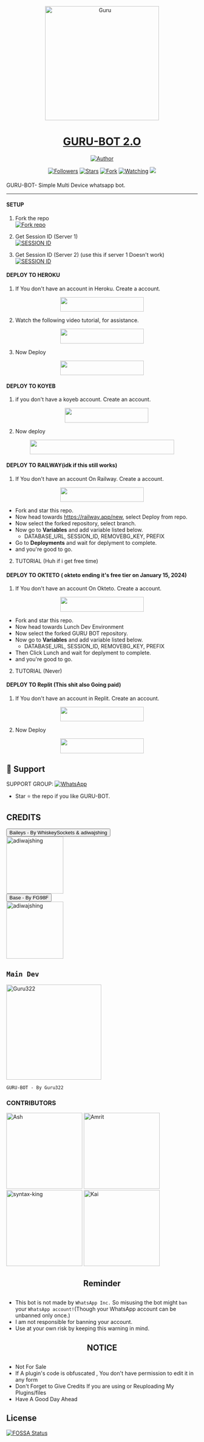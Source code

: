 <p align="center">  
  <a href="https://youtu.be/WcA7GZuaN0A">
    <img alt="Guru" height="300" src="https://cdn.jsdelivr.net/gh/Guru322/api@Guru/K.jpg">
    <h1 align="center">GURU-BOT 2.O</h1>
  </a>
</p>
<p align="center">
<a href="https://github.com/Guru322"><img title="Author" src="https://img.shields.io/badge/GURU-BOT-black?style=for-the-badge&logo=telegram"></a>
<p/>
<p align="center">
<a href="https://github.com/Guru322?tab=followers"><img title="Followers" src="https://img.shields.io/github/followers/Guru322?label=Followers&style=social"></a>
<a href="https://github.com/Guru322/GURU-BOT/stargazers/"><img title="Stars" src="https://img.shields.io/github/stars/Guru322/GURU-BOT?&style=social"></a>
<a href="https://github.com/Guru322/GURU-BOT/network/members"><img title="Fork" src="https://img.shields.io/github/forks/Guru322/GURU-BOT?style=social"></a>
<a href="https://github.com/Guru322/GURU-BOT/watchers"><img title="Watching" src="https://img.shields.io/github/watchers/Guru322/GURU-BOT?label=Watching&style=social"></a>
<a href="https://app.fossa.com/projects/git%2Bgithub.com%2FGuru322%2FGURU-BOT?ref=badge_shield" alt="FOSSA Status"><img src="https://app.fossa.com/api/projects/git%2Bgithub.com%2FGuru322%2FGURU-BOT.svg?type=shield"/></a>
</p>

####  
GURU-BOT- Simple Multi Device whatsapp bot.

***

#### SETUP

1. Fork the repo
    <br>
<a href='https://github.com/Guru322/GURU-BOT/fork' target="_blank"><img alt='Fork repo' src='https://img.shields.io/badge/Fork Repo-100000?style=for-the-badge&logo=scan&logoColor=white&labelColor=black&color=black'/></a>



2. Get Session ID (Server 1)
    <br>
<a href='https://session.guruapi.tech' target="_blank"><img alt='SESSION ID' src='https://img.shields.io/badge/Session_id-100000?style=for-the-badge&logo=scan&logoColor=white&labelColor=black&color=black'/></a>


3. Get Session ID (Server 2) (use this if server 1 Doesn't work)
    <br>
<a href='https://replit.com/@UsharaniSahoo1/GURU-BOT-PAIR?v=1' target="_blank"><img alt='SESSION ID' src='https://img.shields.io/badge/Session_id-100000?style=for-the-badge&logo=scan&logoColor=white&labelColor=black&color=black'/></a>


#### DEPLOY TO HEROKU

1. If You don't have an account in Heroku. Create a account.
    <br>
<p align="center"><a href="https://signup.heroku.com"> <img src="https://img.shields.io/badge/heroku%20Account-blue?style=for-the-badge&logo=heroku" width="220" height="38.45"/></a></p>

2. Watch the following video tutorial, for assistance.
    <br>
<p align="center"><a href="https://youtu.be/yfdzckCcbPk?si=doxesZtn87BepUBw"> <img src="https://img.shields.io/badge/heroku%20Tutorial-blue?style=for-the-badge&logo=heroku" width="220" height="38.45"/></a></p>


3. Now Deploy
    <br>
<p align="center"><a href="https://web-guru-bot.vercel.app"> <img src="https://img.shields.io/badge/Heroku%20Deploy-blue?style=for-the-badge&logo=heroku" width="220" height="38.45"/></a></p>

#### DEPLOY TO KOYEB

1. if you don't have a koyeb account. Create an account.
   <br>
   <p align="center"><a href="https://app.koyeb.com/auth/signup"> <img src="https://img.shields.io/badge/Koyeb account-blue?style=for-the-badge&logo=koyeb" width="220" height="38.45"/></a></p>

2. Now deploy
   <br>
  <p align="center"><a href="https://app.koyeb.com/apps/deploy?type=git&repository=github.com%2FGuru322%2FGURU-BOT&branch=main&name=gurubhay&builder=dockerfile&env[DATABASE_URL]=&env[SESSION_ID]=your+sessionid+here&env[PREFIX]=!&env[MODE]=public&env=[autoRead]=false&env[statusview]=false&env[REMOVEBG_KEY]=your+rmbg+key&env[antidelete]=false"> <img src="https://www.koyeb.com/static/images/deploy/button.svg" width="380" height="38.45"/></a></p>




#### DEPLOY TO RAILWAY(idk if this still works)

1. If You don't have an account On Railway. Create a account.
    <br>
<p align="center"><a href="https://railway.app"> <img src="https://img.shields.io/badge/RailWay%20Account-blue?style=for-the-badge&logo=Railway" width="220" height="38.45"/></a></p>

 - Fork and star this repo.
- Now head towards https://railway.app/new, select Deploy from repo.
- Now select the forked repository, select branch.
- Now go to <b>Variables</b> and add variable listed below.
   - DATABASE_URL, SESSION_ID, REMOVEBG_KEY, PREFIX
- Go to <b>Deployments</b> and wait for deplyment to complete.
- and you're good to go.
  
2. TUTORIAL (Huh if i get free time)
#### DEPLOY TO OKTETO ( okteto ending it's free tier on January 15, 2024)

1. If You don't have an account On Okteto. Create a account.
    <br>
<p align="center"><a href="https://www.okteto.com/pricing/?plan=SaaS"> <img src="https://img.shields.io/badge/Okteto%20Account-blue?style=for-the-badge&logo=okteto" width="220" height="38.45"/></a></p>

 - Fork and star this repo.
- Now head towards Lunch Dev Environment
- Now select the forked GURU BOT repository.
- Now go to <b>Variables</b> and add variable listed below.
   - DATABASE_URL, SESSION_ID, REMOVEBG_KEY, PREFIX
- Then Click Lunch and wait for deplyment to complete.
- and you're good to go.

2. TUTORIAL (Never)
#### DEPLOY TO Replit (This shit also Going paid)

1. If You don't have an account in Replit. Create an account.
    <br>
<p align="center"><a href="https://replit.com/signup"> <img src="https://img.shields.io/badge/replit%20Account-blue?style=for-the-badge&logo=replit" width="220" height="38.45"/></a></p>

2. Now Deploy
    <br>
<p align="center"><a href="https://repl.it/github/Guru322/GURU-BOT"> <img src="https://img.shields.io/badge/replit%20Deploy-blue?style=for-the-badge&logo=replit" width="220" height="38.45"/></a></p>

 
 ## 🤩 Support

SUPPORT GROUP: <a href="https://chat.whatsapp.com/F3sB3pR3tClBvVmlIkqDJp"><img alt="WhatsApp" src="https://camo.githubusercontent.com/2157131829ac512183ee8f8b6c6f803688a4cc66a2e686602844e80478401a7c/68747470733a2f2f696d672e736869656c64732e696f2f62616467652f4a6f696e2047726f75702d3235443336363f7374796c653d666f722d7468652d6261646765266c6f676f3d7768617473617070266c6f676f436f6c6f723d7768697465"/></a>

- Star ⭐ the repo if you like GURU-BOT.

## CREDITS 
<div><button id="boton" type="button">Baileys - By WhiskeySockets & adiwajshing</button></div>
<a href="https://github.com/WhiskeySockets/Baileys"><img src="https://github.com/WhiskeySockets.png" width="150" height="150" alt="adiwajshing"/></a>

<div><button id="boton" type="button">Base  - By FG98F</button></div>
<a href="https://github.com/FG98F"><img src="https://github.com/FG98F.png" width="150" height="150" alt="adiwajshing"/></a>



## `Main Dev` 
<a href="https://github.com/Guru322"><img src="https://github.com/Guru322.png" width="250" height="250" alt="Guru322"/></a>
  
`GURU-BOT - By Guru322`

### CONTRIBUTORS
<a href="https://github.com/IndraTensei"><img src="https://github.com/IndraTensei.png" width="200" height="200" alt="Ash"/></a>
<a href="https://github.com/Amrit9304"><img src="https://github.com/Amrit9304.png" width="200" height="200" alt="Amrit"/></a>
<a href="https://github.com/syntax-king"><img src="https://github.com/syntax-king.png" width="200" height="200" alt="syntax-king"/></a>
<a href="https://github.com/Kai0071"><img src="https://github.com/Kai0071.png" width="200" height="200" alt="Kai"/></a>

<h2 align="center">  Reminder
</h2>
   
## 
- This bot is not made by `WhatsApp Inc.` So misusing the bot might `ban` your `WhatsApp account!`(Though your WhatsApp account can be unbanned only once.)
- I am not responsible for banning your account.
- Use at your own risk by keeping this warning in mind.


<h2 align="center">  NOTICE
</h2>
   
## 
- Not For Sale
- If A plugin's code is obfuscated , You don't have permission to edit it in any form 
- Don't Forget to Give Credits If you are using or Reuploading My Plugins/files
- Have A Good Day Ahead



## License
[![FOSSA Status](https://app.fossa.com/api/projects/git%2Bgithub.com%2FGuru322%2FGURU-BOT.svg?type=large)](https://app.fossa.com/projects/git%2Bgithub.com%2FGuru322%2FGURU-BOT?ref=badge_large)
